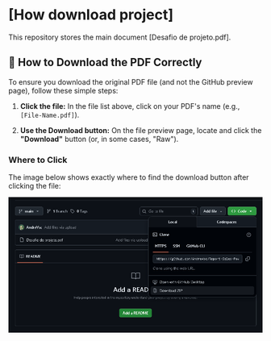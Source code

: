 # [How download project]

This repository stores the main document [Desafio de projeto.pdf].

## 📄 How to Download the PDF Correctly

To ensure you download the original PDF file (and not the GitHub preview page), follow these simple steps:

1.  **Click the file:** In the file list above, click on your PDF's name (e.g., `[File-Name.pdf]`).

2.  **Use the Download button:** On the file preview page, locate and click the **"Download"** button (or, in some cases, "Raw").

### Where to Click

The image below shows exactly where to find the download button after clicking the file:

![Download Instructions](./image.png)
